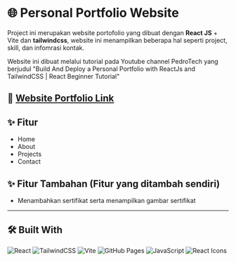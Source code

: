 #  🌐 Personal Portfolio Website

Project ini merupakan website portofolio yang dibuat dengan **React JS** + Vite dan **tailwindcss**, website ini menampilkan beberapa hal seperti project, skill, dan infomrasi kontak.

Website ini dibuat melalui tutorial pada Youtube channel PedroTech yang berjudul "Build And Deploy a Personal Portfolio with ReactJs and TailwindCSS | React Beginner Tutorial"


🚀 [Website Portfolio Link](https://leoncen26.github.io/Leoncen-Portfolio/) 
---
## ✨ Fitur

- Home
- About
- Projects
- Contact

## ✨ Fitur Tambahan (Fitur yang ditambah sendiri)
- Menambahkan sertifikat serta menampilkan gambar sertifikat

---

## 🛠️ Built With

![React](https://img.shields.io/badge/React-20232A?style=for-the-badge&logo=react&logoColor=61DAFB)
![TailwindCSS](https://img.shields.io/badge/Tailwind_CSS-0EA5E9?style=for-the-badge&logo=tailwind-css&logoColor=white)
![Vite](https://img.shields.io/badge/Vite-646CFF?style=for-the-badge&logo=vite&logoColor=white)
![GitHub Pages](https://img.shields.io/badge/GitHub%20Pages-222222?style=for-the-badge&logo=github&logoColor=white)
![JavaScript](https://img.shields.io/badge/JavaScript-F7DF1E?style=for-the-badge&logo=javascript&logoColor=black)
![React Icons](https://img.shields.io/badge/React_Icons-61DAFB?style=for-the-badge&logo=react&logoColor=white)
